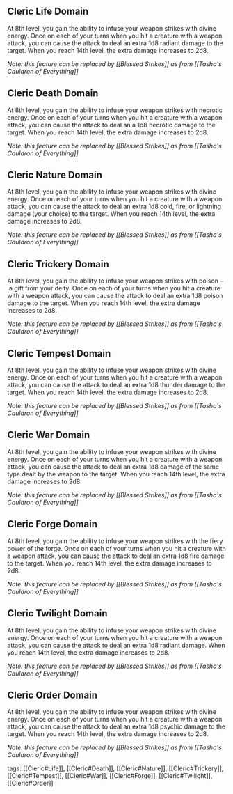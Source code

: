 ## Cleric Life Domain

At 8th level, you gain the ability to infuse your weapon strikes with divine energy. Once on each of your turns when you hit a creature with a weapon attack, you can cause the attack to deal an extra 1d8 radiant damage to the target. When you reach 14th level, the extra damage increases to 2d8.

*Note: this feature can be replaced by [[Blessed Strikes]] as from [[Tasha's Cauldron of Everything]]*

## Cleric Death Domain

At 8th level, you gain the ability to infuse your weapon strikes with necrotic energy. Once on each of your turns when you hit a creature with a weapon attack, you can cause the attack to deal an a 1d8 necrotic damage to the target. When you reach 14th level, the extra damage increases to 2d8.

*Note: this feature can be replaced by [[Blessed Strikes]] as from [[Tasha's Cauldron of Everything]]*

## Cleric Nature Domain

At 8th level, you gain the ability to infuse your weapon strikes with divine energy. Once on each of your turns when you hit a creature with a weapon attack, you can cause the attack to deal an extra 1d8 cold, fire, or lightning damage (your choice) to the target. When you reach 14th level, the extra damage increases to 2d8.

*Note: this feature can be replaced by [[Blessed Strikes]] as from [[Tasha's Cauldron of Everything]]*

## Cleric Trickery Domain

At 8th level, you gain the ability to infuse your weapon strikes with poison – a gift from your deity. Once on each of your turns when you hit a creature with a weapon attack, you can cause the attack to deal an extra 1d8 poison damage to the target. When you reach 14th level, the extra damage increases to 2d8.

*Note: this feature can be replaced by [[Blessed Strikes]] as from [[Tasha's Cauldron of Everything]]*

## Cleric Tempest Domain

At 8th level, you gain the ability to infuse your weapon strikes with divine energy. Once on each of your turns when you hit a creature with a weapon attack, you can cause the attack to deal an extra 1d8 thunder damage to the target. When you reach 14th level, the extra damage increases to 2d8.

*Note: this feature can be replaced by [[Blessed Strikes]] as from [[Tasha's Cauldron of Everything]]*

## Cleric War Domain

At 8th level, you gain the ability to infuse your weapon strikes with divine energy. Once on each of your turns when you hit a creature with a weapon attack, you can cause the attack to deal an extra 1d8 damage of the same type dealt by the weapon to the target. When you reach 14th level, the extra damage increases to 2d8.

*Note: this feature can be replaced by [[Blessed Strikes]] as from [[Tasha's Cauldron of Everything]]*

## Cleric Forge Domain

At 8th level, you gain the ability to infuse your weapon strikes with the fiery power of the forge. Once on each of your turns when you hit a creature with a weapon attack, you can cause the attack to deal an extra 1d8 fire damage to the target. When you reach 14th level, the extra damage increases to 2d8.

*Note: this feature can be replaced by [[Blessed Strikes]] as from [[Tasha's Cauldron of Everything]]*

## Cleric Twilight Domain

At 8th level, you gain the ability to infuse your weapon strikes with divine energy. Once on each of your turns when you hit a creature with a weapon attack, you can cause the attack to deal an extra 1d8 radiant damage. When you reach 14th level, the extra damage increases to 2d8.

*Note: this feature can be replaced by [[Blessed Strikes]] as from [[Tasha's Cauldron of Everything]]*

## Cleric Order Domain

At 8th level, you gain the ability to infuse your weapon strikes with divine energy. Once on each of your turns when you hit a creature with a weapon attack, you can cause the attack to deal an extra 1d8 psychic damage to the target. When you reach 14th level, the extra damage increases to 2d8.

*Note: this feature can be replaced by [[Blessed Strikes]] as from [[Tasha's Cauldron of Everything]]*

tags: [[Cleric#Life]], [[Cleric#Death]], [[Cleric#Nature]], [[Cleric#Trickery]], [[Cleric#Tempest]], [[Cleric#War]], [[Cleric#Forge]], [[Cleric#Twilight]], [[Cleric#Order]]